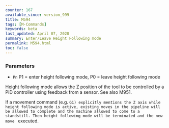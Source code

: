 ```yaml
---
counter: 167
available_since: version_999
title: M594
tags: [M-Commands] 
keywords: beta 
last_updated: April 07, 2020 
summary: Enter/Leave Height Following mode 
permalink: M594.html
toc: false 
---
```



### Parameters

* `Pn` P1 = enter height following mode, P0 = leave height following mode

Height following mode allows the Z position of the tool to be controlled by a PID controller using feedback from a sensor. See also M951.

If a movement command (e.g. ` G1) explicitly mentions the Z axis while height following mode is active, existing moves in the pipeline will be allowed to complete and the machine allowed to come to a standstill. Then height following mode will be terminated and the new move  ` executed.

